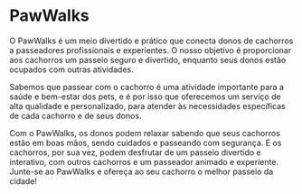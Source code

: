 # PawWalks

O PawWalks é um meio divertido e prático que conecta donos de cachorros a passeadores profissionais e experientes. O nosso objetivo é proporcionar aos cachorros um passeio seguro e divertido, enquanto seus donos estão ocupados com outras atividades.

Sabemos que passear com o cachorro é uma atividade importante para a saúde e bem-estar dos pets, e é por isso que oferecemos um serviço de alta qualidade e personalizado, para atender às necessidades específicas de cada cachorro e de seus donos.

Com o PawWalks, os donos podem relaxar sabendo que seus cachorros estão em boas mãos, sendo cuidados e passeando com segurança. E os cachorros, por sua vez, podem desfrutar de um passeio divertido e interativo, com outros cachorros e um passeador animado e experiente. Junte-se ao PawWalks e ofereça ao seu cachorro o melhor passeio da cidade!
